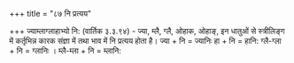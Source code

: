 +++
title = "८७ नि प्रत्यय"

+++
ज्याम्लाग्लाहाभ्यो नि: (वार्तिक ३.३.९४) - ज्या, म्लै, ग्लै, ओहाक, ओहाङ्, इन धातुओं से स्त्रीलिङ्ग में कर्तृभिन्न कारक संज्ञा में तथा भाव में नि प्रत्यय होता है। ज्या + नि = ज्यानिः हा + नि = हानि: ग्लै-ग्ला + नि = ग्लानिः । म्लै-म्ला + नि = म्लानि: